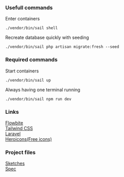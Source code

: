 ### Usefull commands

Enter containers
```shell
./vendor/bin/sail shell
```

Recreate database quickly with seeding
```shell
./vendor/bin/sail php artisan migrate:fresh --seed
```

### Required commands

Start containers
```shell
./vendor/bin/sail up
```

Always having one terminal running
```shell
./vendor/bin/sail npm run dev
```

### Links

[Flowbite](https://flowbite.com/docs/getting-started/introduction/)  
[Tailwind CSS](https://tailwindcss.com/docs/installation/)  
[Laravel](https://laravel.com/docs/9.x)  
[Heroicons(Free icons)](https://heroicons.com/)  

### Project files
[Sketches](https://www.figma.com/file/ACbaeh6W4KODlUtSvaIWOF/Cours-Laravel?node-id=0%3A1)  
[Spec](https://1drv.ms/x/s!ApFAdgu22jRpg7E_IuKaJd6gHoyW2Q?e=DHztOr )  
